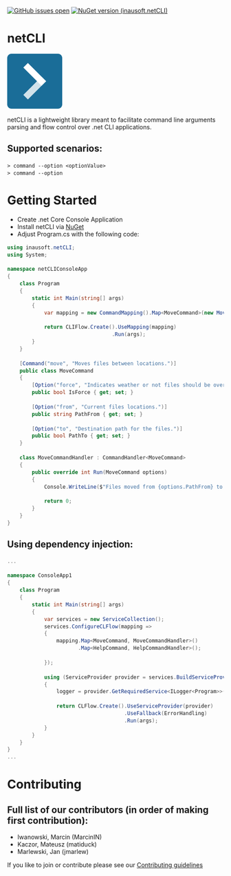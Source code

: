 [![GitHub issues open](https://img.shields.io/github/issues/inausoft/netCLI.svg?style=flat-square)]()
[![NuGet version (inausoft.netCLI)](https://img.shields.io/nuget/v/inausoft.netCLI.svg?style=flat-square)](https://www.nuget.org/packages/inausoft.netCLI/)


# netCLI

![Logo](src/inausoft.netCLI/assets/netCLI.png)

netCLI is a lightweight library meant to facilitate command line arguments parsing and flow control over .net CLI applications.

## Supported scenarios:
`> command --option <optionValue>`  
`> command --option`

# Getting Started

- Create .net Core Console Application
- Install netCLI via [NuGet](https://www.nuget.org/packages/inausoft.netCLI/)
- Adjust Program.cs with the following code:


```cs
using inausoft.netCLI;
using System;

namespace netCLIConsoleApp
{
    class Program
    {
        static int Main(string[] args)
        {
            var mapping = new CommandMapping().Map<MoveCommand>(new MoveCommandHandler());

            return CLIFlow.Create().UseMapping(mapping)
                                  .Run(args);
        }
    }

    [Command("move", "Moves files between locations.")]
    public class MoveCommand
    {
        [Option("force", "Indicates weather or not files should be overwritten.", IsOptional = true)]
        public bool IsForce { get; set; }

        [Option("from", "Current files locations.")]
        public string PathFrom { get; set; }

        [Option("to", "Destination path for the files.")]
        public bool PathTo { get; set; }
    }

    class MoveCommandHandler : CommandHandler<MoveCommand>
    {
        public override int Run(MoveCommand options)
        {
            Console.WriteLine($"Files moved from {options.PathFrom} to {options.PathTo}");

            return 0;
        }
    }
}

```


## Using dependency injection:

```cs
...

namespace ConsoleApp1
{
    class Program
    {
        static int Main(string[] args)
        {
            var services = new ServiceCollection();
            services.ConfigureCLFlow(mapping =>
            {
                mapping.Map<MoveCommand, MoveCommandHandler>()
                       .Map<HelpCommand, HelpCommandHandler>();

            });

            using (ServiceProvider provider = services.BuildServiceProvider())
            {
                logger = provider.GetRequiredService<ILogger<Program>>();

                return CLFlow.Create().UseServiceProvider(provider)
                                      .UseFallback(ErrorHandling)
                                      .Run(args);
            }
        }
    }
}
...

```

# Contributing
## Full list of our contributors (in order of making first contribution):
- Iwanowski, Marcin (MarcinIN)
- Kaczor, Mateusz (matiduck)
- Marlewski, Jan (jmarlew)

If you like to join or contribute please see our [Contributing guidelines](CONTRIBUTING.md)
